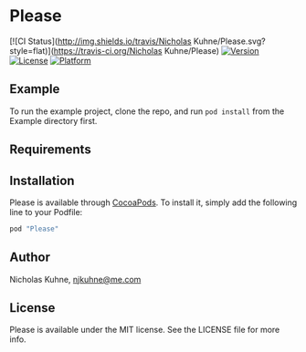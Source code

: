 # Please

[![CI Status](http://img.shields.io/travis/Nicholas Kuhne/Please.svg?style=flat)](https://travis-ci.org/Nicholas Kuhne/Please)
[![Version](https://img.shields.io/cocoapods/v/Please.svg?style=flat)](http://cocoapods.org/pods/Please)
[![License](https://img.shields.io/cocoapods/l/Please.svg?style=flat)](http://cocoapods.org/pods/Please)
[![Platform](https://img.shields.io/cocoapods/p/Please.svg?style=flat)](http://cocoapods.org/pods/Please)

## Example

To run the example project, clone the repo, and run `pod install` from the Example directory first.

## Requirements

## Installation

Please is available through [CocoaPods](http://cocoapods.org). To install
it, simply add the following line to your Podfile:

```ruby
pod "Please"
```

## Author

Nicholas Kuhne, njkuhne@me.com

## License

Please is available under the MIT license. See the LICENSE file for more info.
